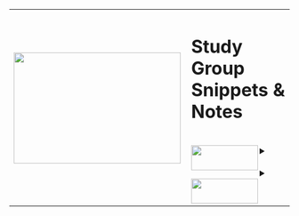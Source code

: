 



<div>
<table style="border: none;">
  <tr style="border: none;">
    <th style="border: none;"><img align="left" width="300" height="200" src="/images/WWCodePythonLogo (1).png"><br></th>
    <td width="60%" align="left" style="border: none;"><p vertical-align="middle"><h1>Study Group Snippets & Notes</h1></p>
<br>
<div>
<details>
 	<summary><img align="left" width="120" height="45" src="/images/Notes.png"><br>
    </summary>
    
<br>





*    [**Chapter 1**](notes/Chapter_1.md)
*    [**Chapter 2**](notes/Chapter_2.md)
*    [**Chapter 3**](notes/Chapter_3.md)
*    [**Chapter 4**](notes/Chapter_4.md)


<br>
<br>

</details>
</div>
<br>
<div>
<details>
    <summary><img align="left" width="120" height="45" src="/images/Code.png">
    </summary>
<br>
  
  
*    [**Chapter 1**](code/)
*    [**Chapter 2**](code/)
*    [**Chapter 3**](code/chapter_3/)
*    [**Chapter 4**](code/chapter_4/)


<br>
</details>
</div>
</td>
  </tr>
</table>
